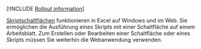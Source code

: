 [!INCLUDE [Rollout information](../includes/rollout-note.md)]

[Skriptschaltflächen](../develop/script-buttons.md) funktionieren in Excel auf Windows und im Web. Sie ermöglichen die Ausführung eines Skripts mit einer Schaltfläche auf einem Arbeitsblatt. Zum Erstellen oder Bearbeiten einer Schaltfläche oder eines Skripts müssen Sie weiterhin die Webanwendung verwenden.
